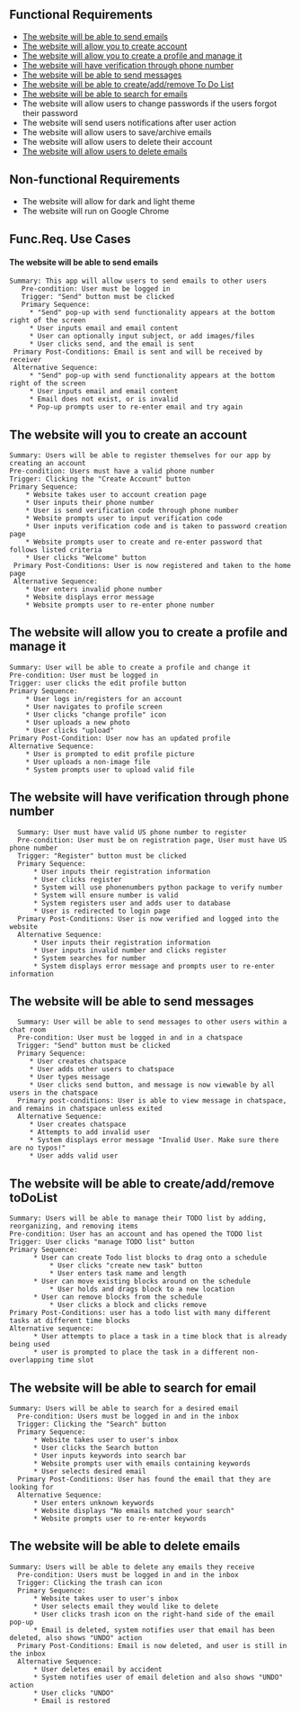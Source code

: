 ## Functional Requirements 
* [The website will be able to send emails](#the-website-will-be-able-to-send-emails)
* [The website will allow you to create account](#the-website-will-you-to-create-an-account)
* [The website will allow you to create a profile and manage it](#the-website-will-allow-you-to-create-a-profile-and-manage-it)
* [The website will have verification through phone number](#the-website-will-have-verification-through-phone-number)
* [The website will be able to send messages](#the-website-will-be-able-to-send-messages)
* [The website will be able to create/add/remove To Do List](#the-website-will-be-able-to-create/add/remove-toDoList)
* [The website will be able to search for emails](#the-website-will-be-able-to-search-for-email)
* The website will allow users to change passwords if the users forgot their password
* The website will send users notifications after user action
* The website will allow users to save/archive emails
* The website will allow users to delete their account
* [The website will allow users to delete emails](#the-website-will-be-able-to-delete-emails)

## Non-functional Requirements 
* The website will allow for dark and light theme
* The website will run on Google Chrome

## Func.Req. Use Cases
#### The website will be able to send emails 
 ```
 Summary: This app will allow users to send emails to other users
    Pre-condition: User must be logged in
    Trigger: "Send" button must be clicked
    Primary Sequence: 
      * "Send" pop-up with send functionality appears at the bottom right of the screen
      * User inputs email and email content
      * User can optionally input subject, or add images/files
      * User clicks send, and the email is sent
  Primary Post-Conditions: Email is sent and will be received by receiver
  Alternative Sequence: 
      * "Send" pop-up with send functionality appears at the bottom right of the screen
      * User inputs email and email content
      * Email does not exist, or is invalid
      * Pop-up prompts user to re-enter email and try again 
  ```
 
## The website will you to create an account 
  ```
  Summary: Users will be able to register themselves for our app by creating an account
  Pre-condition: Users must have a valid phone number
  Trigger: Clicking the "Create Account" button 
  Primary Sequence: 
      * Website takes user to account creation page
      * User inputs their phone number
      * User is send verification code through phone number
      * Website prompts user to input verification code 
      * User inputs verification code and is taken to password creation page
      * Website prompts user to create and re-enter password that follows listed criteria
      * User clicks "Welcome" button
   Primary Post-Conditions: User is now registered and taken to the home page
   Alternative Sequence: 
      * User enters invalid phone number
      * Website displays error message 
      * Website prompts user to re-enter phone number
   ```
   
  ## The website will allow you to create a profile and manage it 
  ```
  Summary: User will be able to create a profile and change it 
  Pre-condition: User must be logged in
  Trigger: user clicks the edit profile button
  Primary Sequence:
      * User logs in/registers for an account 
      * User navigates to profile screen
      * User clicks "change profile" icon
      * User uploads a new photo
      * User clicks "upload"
  Primary Post-Condition: User now has an updated profile
  Alternative Sequence: 
      * User is prompted to edit profile picture 
      * User uploads a non-image file 
      * System prompts user to upload valid file
  ```

## The website will have verification through phone number 
```
  Summary: User must have valid US phone number to register
  Pre-condition: User must be on registration page, User must have US phone number
  Trigger: "Register" button must be clicked
  Primary Sequence: 
      * User inputs their registration information
      * User clicks register
      * System will use phonenumbers python package to verify number
      * System will ensure number is valid 
      * System registers user and adds user to database
      * User is redirected to login page
  Primary Post-Conditions: User is now verified and logged into the website
  Alternative Sequence: 
      * User inputs their registration information
      * User inputs invalid number and clicks register
      * System searches for number 
      * System displays error message and prompts user to re-enter information
  ```

## The website will be able to send messages
```
  Summary: User will be able to send messages to other users within a chat room
  Pre-condition: User must be logged in and in a chatspace
  Trigger: "Send" button must be clicked
  Primary Sequence: 
     * User creates chatspace
     * User adds other users to chatspace
     * User types message
     * User clicks send button, and message is now viewable by all users in the chatspace
  Primary post-conditions: User is able to view message in chatspace, and remains in chatspace unless exited
  Alternative Sequence: 
     * User creates chatspace
     * Attempts to add invalid user
     * System displays error message "Invalid User. Make sure there are no typos!"
     * User adds valid user
 ```

## The website will be able to create/add/remove toDoList
```
Summary: Users will be able to manage their TODO list by adding, reorganizing, and removing items
Pre-condition: User has an account and has opened the TODO list
Trigger: User clicks "manage TODO list" button
Primary Sequence:
      * User can create Todo list blocks to drag onto a schedule
          * User clicks "create new task" button
          * User enters task name and length
      * User can move existing blocks around on the schedule
          * User holds and drags block to a new location
      * User can remove blocks from the schedule
          * User clicks a block and clicks remove
Primary Post-Conditions: user has a todo list with many different tasks at different time blocks
Alternative sequence:
      * User attempts to place a task in a time block that is already being used
      * user is prompted to place the task in a different non-overlapping time slot 
```
## The website will be able to search for email
```
Summary: Users will be able to search for a desired email
  Pre-condition: Users must be logged in and in the inbox
  Trigger: Clicking the "Search" button 
  Primary Sequence: 
      * Website takes user to user's inbox
      * User clicks the Search button
      * User inputs keywords into search bar
      * Website prompts user with emails containing keywords 
      * User selects desired email
  Primary Post-Conditions: User has found the email that they are looking for
  Alternative Sequence: 
      * User enters unknown keywords
      * Website displays "No emails matched your search"
      * Website prompts user to re-enter keywords
```      
## The website will be able to delete emails
```
Summary: Users will be able to delete any emails they receive
  Pre-condition: Users must be logged in and in the inbox
  Trigger: Clicking the trash can icon
  Primary Sequence: 
      * Website takes user to user's inbox
      * User selects email they would like to delete
      * User clicks trash icon on the right-hand side of the email pop-up
      * Email is deleted, system notifies user that email has been deleted, also shows "UNDO" action
  Primary Post-Conditions: Email is now deleted, and user is still in the inbox
  Alternative Sequence: 
      * User deletes email by accident
      * System notifies user of email deletion and also shows "UNDO" action
      * User clicks "UNDO"
      * Email is restored 
 ```
